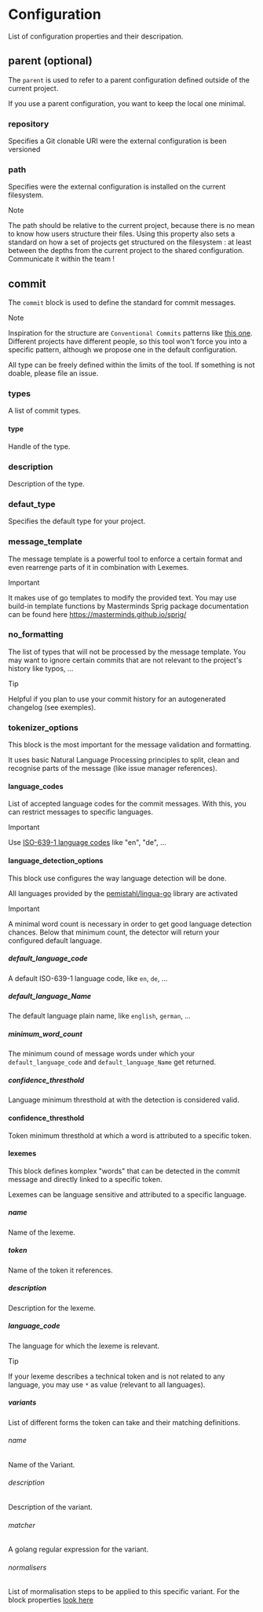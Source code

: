 Configuration
====

List of configuration properties and their descripation.

## parent (optional)

The `parent` is used to refer to a parent configuration defined outside of the current project.

If you use a parent configuration, you want to keep the local one minimal.

### repository

Specifies a Git clonable URI were the external configuration is been versioned

### path

Specifies were the external configuration is installed on the current filesystem.

> [!NOTE]
> The path should be relative to the current project, because there is no mean to know how users structure their files.
> Using this property also sets a standard on how a set of projects get structured on the filesystem : at least between the depths from the current project to the shared configuration.
> Communicate it within the team !

## commit

The `commit` block is used to define the standard for commit messages.

> [!NOTE]
> Inspiration for the structure are `Conventional Commits` patterns like [this one](https://gist.github.com/qoomon/5dfcdf8eec66a051ecd85625518cfd13).
> Different projects have different people, so this tool won't force you into a specific pattern, although we propose one in the default configuration.

All type can be freely defined within the limits of the tool.
If something is not doable, please file an issue.

### types

A list of commit types.

#### type

Handle of the type.

### description

Description of the type.

### defaut_type

Specifies the default type for your project.

### message_template

The message template is a powerful tool to enforce a certain format and even rearrenge parts of it in combination with Lexemes.

> [!IMPORTANT]
> It makes use of go templates to modify the provided text.
> You may use build-in template functions by Masterminds Sprig package
> documentation can be found here https://masterminds.github.io/sprig/

### no_formatting

The list of types that will not be processed by the message template.
You may want to ignore certain commits that are not relevant to the project's history like typos, ...

> [!TIP]
> Helpful if you plan to use your commit history for an autogenerated changelog (see exemples).

### tokenizer_options

This block is the most important for the message validation and formatting.

It uses basic Natural Language Processing principles to split, clean and recognise parts of the message (like issue manager references).

#### language_codes

List of accepted language codes for the commit messages.
With this, you can restrict messages to specific languages.

> [!IMPORTANT]
> Use [ISO-639-1 language codes](https://en.wikipedia.org/wiki/List_of_ISO_639_language_codes) like "en", "de", ...

#### language_detection_options

This block use configures the way language detection will be done.

All languages provided by the [pemistahl/lingua-go](https://github.com/pemistahl/lingua-go?tab=readme-ov-file#3-which-languages-are-supported) library are activated

> [!IMPORTANT]
> A minimal word count is necessary in order to get good language detection chances.
> Below that minimum count, the detector will return your configured default language.

##### default_language_code

A default ISO-639-1 language code, like `en`, `de`, ...

##### default_language_Name

The default language plain name, like `english`, `german`, ...

##### minimum_word_count

The minimum cound of message words under which your `default_language_code` and `default_language_Name` get returned.

##### confidence_thresthold

Language minimum thresthold at with the detection is considered valid.

#### confidence_thresthold

Token minimum thresthold at which a word is attributed to a specific token.

#### lexemes

This block defines komplex "words" that can be detected in the commit message and directly linked to a specific token.

Lexemes can be language sensitive and attributed to a specific language.

##### name

Name of the lexeme.

##### token

Name of the token it references.

##### description

Description for the lexeme.

##### language_code

The language for which the lexeme is relevant.

> [!TIP]
> If your lexeme describes a technical token and is not related to any language,
> you may use `*` as value (relevant to all languages).




##### variants

List of different forms the token can take and their matching definitions.

###### name

Name of the Variant.

###### description

Description of the variant.

###### matcher

A golang regular expression for the variant.

###### normalisers

List of mormalisation steps to be applied to this specific variant.
For the block properties [look here](#normalisers)


